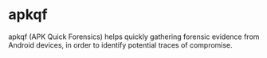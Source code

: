 # apkqf
apkqf (APK Quick Forensics) helps quickly gathering forensic evidence from Android devices, in order to identify potential traces of compromise.
